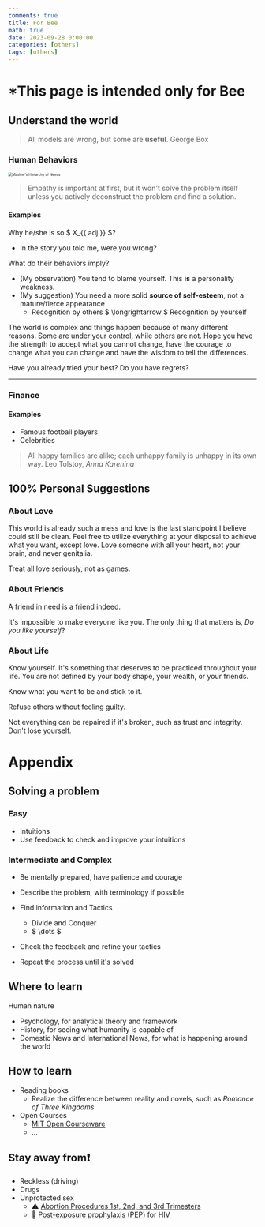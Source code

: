```yaml
---
comments: true
title: For Bee
math: true
date: 2023-09-28 0:00:00
categories: [others]
tags: [others]
---
```



# *This page is intended only for Bee

## Understand the world

> All models are wrong, but some are **useful**.                                   George Box

### Human Behaviors

<img src="https://www.simplypsychology.org/wp-content/uploads/maslow-hierachy-of-needs-min-1024x724.jpg" alt="Maslow's Hierarchy of Needs" style="zoom: 50%;" />

> Empathy is important at first, but it won't solve the problem itself unless you actively deconstruct the problem and find a solution.

#### Examples

Why he/she is so $ X_{\{ adj \}} $?

- In the story you told me, were you wrong?

What do their behaviors imply?

- (My observation) You tend to blame yourself. This **is** a personality weakness.
- (My suggestion) You need a more solid **source of self-esteem**, not a mature/fierce appearance
  - Recognition by others $ \longrightarrow $ Recognition by yourself

The world is complex and things happen because of many different reasons. Some are under your control, while others are not. Hope you have the strength to accept what you cannot change, have the courage to change what you can change and have the wisdom to tell the differences.

Have you already tried your best? Do you have regrets?

---

### Finance

#### Examples

- Famous football players
- Celebrities

> All happy families are alike; each unhappy family is unhappy in its own way. 
>                                                                                       Leo Tolstoy, *Anna Karenina*

## 100% Personal Suggestions

### About Love

This world is already such a mess and love is the last standpoint I believe could still be clean. Feel free to utilize everything at your disposal to achieve what you want, except love. Love someone with all your heart, not your brain, and never genitalia.

Treat all love seriously, not as games. 

### About Friends

A friend in need is a friend indeed.

It's impossible to make everyone like you. The only thing that matters is, *Do you like yourself*?

### About Life

Know yourself. It's something that deserves to be practiced throughout your life. You are not defined by your body shape, your wealth, or your friends. 

Know what you want to be and stick to it.

Refuse others without feeling guilty.

Not everything can be repaired if it's broken, such as trust and integrity. Don't lose yourself. 

# Appendix

## Solving a problem

### Easy

- Intuitions
- Use feedback to check and improve your intuitions

### Intermediate and Complex

- Be mentally prepared,  have patience and courage

- Describe the problem, with terminology if possible

- Find information and Tactics
  - Divide and Conquer
  - $ \dots $
- Check the feedback and refine your tactics
- Repeat the process until it's solved

## Where to learn

Human nature

- Psychology, for analytical theory and framework
- History,  for seeing what humanity is capable of
- Domestic News and International News, for what is happening around the world

## How to learn

- Reading books
  - Realize the difference between reality and novels, such as *Romance of Three Kingdoms*
- Open Courses
  - [MIT Open Courseware](https://ocw.mit.edu/)
  - $\dots$

## Stay away from:exclamation: 

- Reckless (driving)
- Drugs
- Unprotected sex
  - :warning: [Abortion Procedures 1st, 2nd, and 3rd Trimesters](https://www.youtube.com/watch?v=0htVXjPH_9M)
  - :face_with_head_bandage: [Post-exposure prophylaxis (PEP)](https://hivinfo.nih.gov/understanding-hiv/fact-sheets/post-exposure-prophylaxis-pep) for HIV